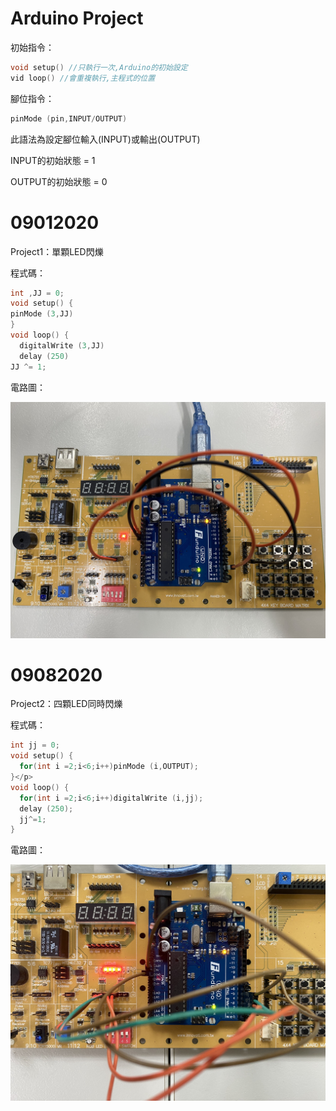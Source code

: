 # Arduino Project
初始指令：</p>
```C++
void setup() //只執行一次,Arduino的初始設定
vid loop() //會重複執行,主程式的位置
```
腳位指令：</p>
```c++
pinMode (pin,INPUT/OUTPUT)
```
此語法為設定腳位輸入(INPUT)或輸出(OUTPUT)</p>
INPUT的初始狀態 = 1</p>
OUTPUT的初始狀態 = 0</p>
# 09012020
Project1：單顆LED閃爍</p>
程式碼：</p>
```c++
int ,JJ = 0;
void setup() {
pinMode (3,JJ)
}
void loop() {
  digitalWrite (3,JJ)
  delay (250)
JJ ^= 1;
```
電路圖：</p>
![image](https://github.com/JasonKao0725/Arduino/blob/master/9B7CCF67-C73C-4070-9213-7E7BCDEE8E0A.jpeg)</p>
# 09082020
Project2：四顆LED同時閃爍</p>
程式碼：</p>
```c++
int jj = 0;
void setup() {
  for(int i =2;i<6;i++)pinMode (i,OUTPUT);
}</p>
void loop() {
  for(int i =2;i<6;i++)digitalWrite (i,jj);
  delay (250);
  jj^=1;
}
```
電路圖：</p>
![image](https://github.com/JasonKao0725/Arduino/blob/master/C116E5B4-9DD4-4894-BB18-8365EFEC54CD.jpeg)</p>
